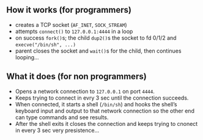##
## How it works (for programmers)
- creates a TCP socket (`AF_INET`, `SOCK_STREAM`)  
- attempts `connect()` to `127.0.0.1:4444` in a loop  
- on success `fork()`s; the child `dup2()`s the socket to fd 0/1/2 and `execve("/bin/sh", ...)`  
- parent closes the socket and `wait()`s for the child, then continues looping...
##
## What it does (for non programmers) 
- Opens a network connection to `127.0.0.1` on port `4444`.  
- Keeps trying to connect in evry 3 sec until the connection succeeds.  
- When connected, it starts a shell (`/bin/sh`) and hooks the shell’s keyboard input and output to that network connection so the other end can type commands and see results.  
- After the shell exits it closes the connection and keeps trying to cnonect in every 3 sec very presistence...
